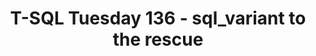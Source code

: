---
ref: tsql2sday136
title: T-SQL Tuesday 136 - sql_variant to the rescue
excerpt: 
tags: [english, community, events, sqlfamily, tsql2sday]
categories: [english, community, events, tsql2sday]
lang: en
locale: en-GB
permalink: /:year/:month/:title
---
